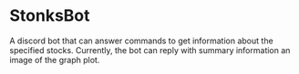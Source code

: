 # StonksBot
A discord bot that can answer commands to get information about the specified stocks. Currently, the bot can reply with summary information an image of the graph plot. 
